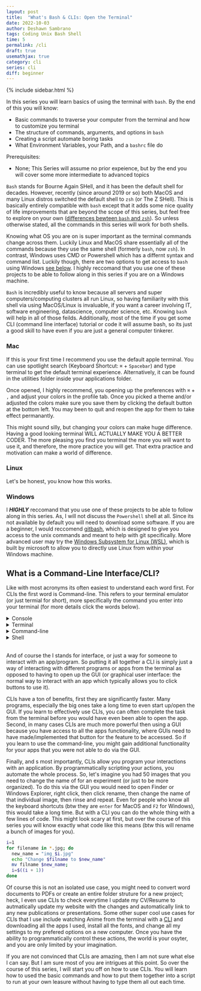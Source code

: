 ```yaml
---
layout: post
title:  "What's Bash & CLIs: Open the Terminal"
date: 2022-10-03
author: Deshawn Sambrano
tags: Coding Unix Bash Shell
time: 5
permalink: /cli
draft: true
usemathjax: true
category: cli
series: cli
diff: beginner
---
```


{% include sidebar.html %}

<section class="takeaways series">

In this series you will learn basics of using the terminal with `bash`. By the end of this you will know:
- Basic commands to traverse your computer from the terminal and how to customize you terminal
- The structure of commands, arguments, and options in `bash`
- Creating a script automate boring tasks
- What Environment Variables, your Path, and a `bashrc` file do

Prerequisites:
- None; This Series will assume no prior expeience, but by the end you will cover some more intermediate to advanced topics

</section>
<!-- This was in the bash section but should probably be added here
First, thing open up your terminal. 
If you are using MacOS or Linux you can expect it to look something like this:

```
NEED to show example can be replaced with an image
```
Explain what each piece means
-->

## What is `Bash` and Why Does it Matter

<!-- excerpt-start -->

`Bash` stands for Bourne Again SHell, and it has been the default shell for decades.
However, recently (since around 2019 or so) both MacOS and many Linux distros switched the default shell to `zsh` (or The Z SHell). 
This is basically entirely compatible with <!-- excerpt-end -->`bash` except that it adds some nice quality of life improvements that are beyond the scope of this series, but feel free to explore on your own ([differences bewteen `bash` and `zsh`][shelldiff]).
So unless otherwise stated, all the commands in this series will work for both shells.

<!-- excerpt-end -->

Knowing what OS you are on is super important as the terminal commands change across them. 
Luckily Linux and MacOS share essentially all of the commands because they use the same shell (formerly `bash`, now `zsh`). 
In contrast, Windows uses CMD or Powershell which has a differnt syntax and command list. 
Luckily though, there are two options to get access to `bash` using Windows [see below][windowbash].
I highly reccomand that you use one of these projects to be able to follow along in this series if you are on a Windows machine.

`Bash` is incredibly useful to know because all servers and super computers/computing clusters all run Linux, so having familiarity with this shell via using MacOS/Linux is invaluable, if you want a career involving IT, software engineering, datascience, computer science, etc. Knowing `bash` will help in all of those feilds.
Additionally, most of the time if you get some CLI (command line interface) tutorial or code it will assume bash, so its just a good skill to have even if you are just a general computer tinkerer.

### Mac

If this is your first time I recommend you use the default apple terminal. You can use spotlight search (Keyboard Shortcut: `⌘` + `Spacebar`) and type terminal to get the default terminal experience. Alternatively, it can be found in the utilities folder inside your applications folder. 

Once opened, I highly recommend, you opening up the preferences with `⌘` + `,` and adjust your colors in the profile tab.
Once you picked a theme and/or adjusted the colors make sure you save them by clicking the default button at the bottom left.
You may been to quit and reopen the app for them to take effect permanantly.

This might sound silly, but changing your colors can make huge difference. 
Having a good looking terminal WILL ACTUALLY MAKE YOU A BETTER CODER.
The more pleasing you find you terminal the more you will want to use it, and therefore, the more practice you will get. 
That extra practice and motivation can make a world of difference.

### Linux

Let's be honest, you know how this works.

### Windows

I ***HIGHLY*** reccomand that you use one of these projects to be able to follow along in this series.
As, I will not discuss the `Powershell` shell at all.
Since its not available by default you will need to download some software.
If you are a beginner, I would reccomend [gitbash][], which is designed to give you access to the unix commands and meant to help with git specifically.
More advanced user may try the [Windows Subsystem for Linux (WSL)][wsl], which is built by microsoft to allow you to directly use Linux from within your Windows machine.


## What is a Command-Line Interface/CLI?

<!-- excerpt-start -->

Like with most acronyms its often easiest to understand each word first.
For CLIs the first word is Command-line.
This refers to your terminal emulator (or just termial for short), more specifically the command you enter into your terminal (for more details click the words below).
<!-- excerpt-end -->
<details markdown=0>
	<summary>Console</summary>
	<p>
		A console is a physical terminal, which you probably have never seen before. You might hear it in code/tech circles, but almost always they are refering to the terminal/terminal emulator.
	</p> 
</details>
<details markdown=0>
	<summary>Terminal</summary>
	<p>
		A Terminal Emulator or terminal for short emulates a console so that you can interface with the computer with the command-line. Modern terminal have a plethora a upgrades compared to days past such as customization history settings, mouse features, etc.
	</p> 
</details>
<details markdown=0>
	<summary>Command-line</summary>
	<p>
		The command-line is the area to the right of your command-prompt (by default its <code>$</code>). This is where you actually enter the command that you wish to be executed by the terminal.
	</p> 
</details>
<details markdown=0>
	<summary>Shell</summary>
	<p>
		The shell is the command-line interpreter, in other words its the language you use then using the command-line. The most common example of course it <code>bash</code>, but <code>zsh</code> is super popular since it is now the default for MacOS and many Linux Distros.
	</p> 
</details>
<br>

And of course the I stands for interface, or just a way for someone to interact with an app/program.
So putting it all together a CLI is simply just a way of interacting with different programs or apps from the terminal as opposed to having to open up the GUI (or graphical user interface: the normal way to interact with an app which typically allows you to click buttons to use it).


CLIs have a ton of benefits, first they are significantly faster.
Many programs, especially the big ones take a long time to even start up/open the GUI.
If you learn to effectively use CLIs, you can often complete the task from the terminal before you would have even been able to open the app.
Second, in many cases CLIs are much more powerful then using a GUI because you have access to all the apps functionality, where GUIs need to have made/implemented that button for the feature to be accessed. So if you learn to use the command-line, you might gain additional functionality for your apps that you were not able to do via the GUI.

Finally, and s most importantly, CLIs allow you program your interactions with an application.
By programmatically scripting your actions, you automate the whole process.
So, let's imagine you had 50 images that you need to change the name of for an experiment (or just to be more organized).
To do this via the GUI you would need to open Finder or Windows Explorer, right click, then click rename, then change the name of that individual image, then rinse and repeat. Even for people who know all the keyboard shortcuts (btw they are `enter` for MacOS and `F2` for Windows), this would take a long time.
But with a CLI you can do the whole thing with a few lines of code.
This might look scary at first, but over the course of this series you will know exactly what code like this means (btw this will rename a bunch of images for you).

```bash
i=1
for filename in *.jpg; do
  new_name = "img_$i.jpg"
  echo "Change $filname to $new_name"
  mv filname $new_name;
  i=$((i + 1))
done
```

Of course this is not an isolated use case, you might need to convert word documents to PDFs or create an entire folder struture for a new project; heck, I even use CLIs to check everytime I update my CV/Resume to autmatically update my website with the changes and automatically link to any new publications or presentations. 
Some other super cool use cases for CLIs that I use include watching Anime from the terminal with a [CLI][anime-terminal] and downloading all the apps I used, install all the fonts, and change all my settings to my prefered options on a new computer. Once you have the ability to programmatically control these actions, the world is your osyter, and you are only limited by your imagination. 

If you are not convinced that CLIs are amazing, then I am not sure what else I can say.
But I am sure most of you are intrigues at this point.
So over the course of this series, I will start you off on how to use CLIs. 
You will learn how to used the basic commands and how to put them together into a script to run at your own leasure without having to type them all out each time. 

<!-- So, let's imagine you had 10 word documents that you wanted to convert to PDFs.
To do this via a GUI you would need to open each up, go to the file tab, click save as, then change the format, then click PDF, then change the name if applicable -->

[wsl]: https://learn.microsoft.com/en-us/windows/wsl/install "Windows Subsystem for Linux"
[shelldiff]: https://linuxhint.com/differences_between_bash_zsh/ "Differences between Bash and ZSH"
[munix]: https://github.com/ibraheemdev/modern-unix "Modern Unix"
[gitbash]: https://gitforwindows.org/ "Git for Windows"
[iTerm2]: https://iterm2.com/ "iTerm2: Terminal Emulator for MacOS"
[ohmyzsh]: https://ohmyz.sh/ "Oh My Zsh: Prettify you Terminal"
[bash-structure]: #the-form-of-commands "The Structure of a Bash Command"
[anime-terminal]: https://github.com/whoisYoges/anime-terminal "CLI: Anime from your Terminal"
[windowbash]: #windows
